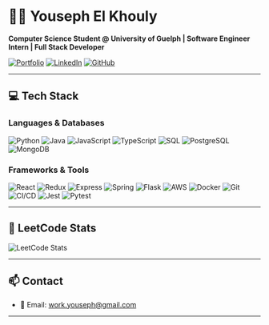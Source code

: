 # 👨‍💻 Youseph El Khouly

**Computer Science Student @ University of Guelph | Software Engineer Intern | Full Stack Developer**

[![Portfolio](https://img.shields.io/badge/Website-Youseph's%20Portfolio-green?style=flat-square&logo=vercel&logoColor=white)](https://yousephspw.vercel.app/)
[![LinkedIn](https://img.shields.io/badge/LinkedIn-Youseph%20El%20Khouly-blue?style=flat-square&logo=linkedin)](https://www.linkedin.com/in/youseph-el-khouly-49a285219/)
[![GitHub](https://img.shields.io/badge/GitHub-Youseph--Elkhouly-black?style=flat-square&logo=github)](https://github.com/Youseph-Elkhouly)

---

## 💻 Tech Stack

### Languages & Databases
![Python](https://img.shields.io/badge/Python-3776AB?style=flat-square&logo=python&logoColor=white)
![Java](https://img.shields.io/badge/Java-ED8B00?style=flat-square&logo=java&logoColor=white)
![JavaScript](https://img.shields.io/badge/JavaScript-F7DF1E?style=flat-square&logo=javascript&logoColor=black)
![TypeScript](https://img.shields.io/badge/TypeScript-007ACC?style=flat-square&logo=typescript&logoColor=white)
![SQL](https://img.shields.io/badge/SQL-003B57?style=flat-square&logo=mysql&logoColor=white)
![PostgreSQL](https://img.shields.io/badge/PostgreSQL-4169E1?style=flat-square&logo=postgresql&logoColor=white)
![MongoDB](https://img.shields.io/badge/MongoDB-47A248?style=flat-square&logo=mongodb&logoColor=white)

### Frameworks & Tools
![React](https://img.shields.io/badge/React-61DAFB?style=flat-square&logo=react&logoColor=black)
![Redux](https://img.shields.io/badge/Redux-764ABC?style=flat-square&logo=redux&logoColor=white)
![Express](https://img.shields.io/badge/Express-000000?style=flat-square&logo=express&logoColor=white)
![Spring](https://img.shields.io/badge/Spring-6DB33F?style=flat-square&logo=spring&logoColor=white)
![Flask](https://img.shields.io/badge/Flask-000000?style=flat-square&logo=flask&logoColor=white)
![AWS](https://img.shields.io/badge/AWS-232F3E?style=flat-square&logo=amazon-aws&logoColor=white)
![Docker](https://img.shields.io/badge/Docker-2496ED?style=flat-square&logo=docker&logoColor=white)
![Git](https://img.shields.io/badge/Git-F05032?style=flat-square&logo=git&logoColor=white)
![CI/CD](https://img.shields.io/badge/CI%2FCD-blue?style=flat-square&logo=githubactions&logoColor=white)
![Jest](https://img.shields.io/badge/Jest-C21325?style=flat-square&logo=jest&logoColor=white)
![Pytest](https://img.shields.io/badge/Pytest-0A9EDC?style=flat-square&logo=python&logoColor=white)

---

## 🧠 LeetCode Stats

![LeetCode Stats](https://leetcard.jacoblin.cool/YouskCode?theme=unicorn)


---
## 📫 Contact

- 📧 Email: work.youseph@gmail.com  


---
